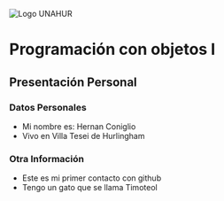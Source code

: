 ![Logo UNAHUR](./UNAHUR.png)

# Programación con objetos I
## Presentación Personal

### Datos Personales
- Mi nombre es: Hernan Coniglio
- Vivo en Villa Tesei de Hurlingham


### Otra Información
- Este es mi primer contacto con github
- Tengo un gato que se llama Timoteol
